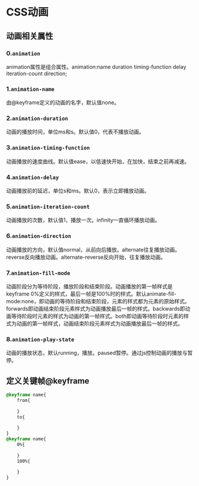 # CSS动画

## 动画相关属性

### 0.`animation`

animation属性是组合属性。animation:name duration timing-function delay iteration-count direction;

### 1.`animation-name`

由@keyframe定义的动画的名字，默认值none。

### 2.`animation-duration`

动画的播放时间，单位ms和s。默认值0，代表不播放动画。

### 3.`animation-timing-function`

动画播放的速度曲线。默认值ease，以低速快开始，在加快，结束之前再减速。

### 4.`animation-delay`

动画播放前的延迟，单位s和ms。默认0，表示立即播放动画。

### 5.`animation-iteration-count`

动画播放的次数，默认值1，播放一次。infinity一直循环播放动画。

### 6.`animation-direction`

动画播放的方向，默认值normal，从前向后播放。alternate往复播放动画。reverse反向播放动画。alternate-reverse反向开始，往复播放动画。

### 7.`animation-fill-mode`

动画阶段分为等待阶段，播放阶段和结束阶段。动画播放的第一帧样式是keyframe 0%定义的样式，最后一帧是100%时的样式。默认animate-fill-mode:none，即动画的等待阶段和结束阶段，元素的样式都为元素的原始样式。forwards即动画结束阶段元素样式为动画播放最后一帧的样式。backwards即动画等待阶段时元素的样式为动画的第一帧样式。both即动画等待阶段时元素的样式为动画的第一帧样式，动画结束阶段元素样式为动画播放最后一帧的样式。

### 8.`animation-play-state`

动画的播放状态，默认running，播放。paused暂停。通过js控制动画的播放与暂停。

## 定义关键帧@keyframe

```css
@keyframe name{
    from{
        
    }
    to{
        
    }
}
@keyframe name{
    0%{
        
    }
    100%{
        
    }
}
```
